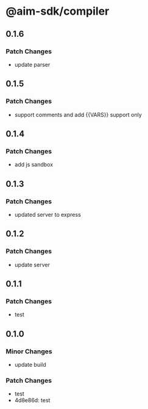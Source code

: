 # @aim-sdk/compiler

## 0.1.6

### Patch Changes

- update parser

## 0.1.5

### Patch Changes

- support comments and add {{VARS}} support only

## 0.1.4

### Patch Changes

- add js sandbox

## 0.1.3

### Patch Changes

- updated server to express

## 0.1.2

### Patch Changes

- update server

## 0.1.1

### Patch Changes

- test

## 0.1.0

### Minor Changes

- update build

### Patch Changes

- test
- 4d8e86d: test
